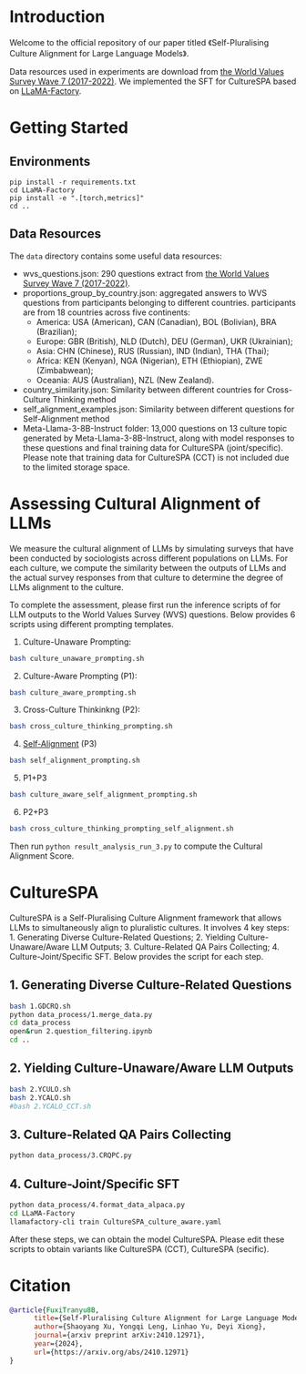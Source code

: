 # Introduction

Welcome to the official repository of our paper titled 《Self-Pluralising Culture Alignment for Large Language Models》. 

Data resources used in experiments are download from [the World Values Survey Wave 7 (2017-2022)](https://www.worldvaluessurvey.org/WVSDocumentationWV7.jsp). We implemented the SFT for CultureSPA based on [LLaMA-Factory](https://github.com/hiyouga/LLaMA-Factory).



# Getting Started

## Environments
```
pip install -r requirements.txt
cd LLaMA-Factory
pip install -e ".[torch,metrics]"
cd ..
```
## Data Resources

The `data` directory contains some useful data resources:
- wvs_questions.json: 290 questions extract from [the World Values Survey Wave 7 (2017-2022)](https://www.worldvaluessurvey.org/WVSDocumentationWV7.jsp).
- proportions_group_by_country.json: aggregated answers to WVS questions from participants belonging to different countries. participants are from 18 countries across five continents:
    - America: USA (American), CAN (Canadian), BOL (Bolivian), BRA (Brazilian);
    - Europe: GBR (British), NLD (Dutch), DEU (German), UKR (Ukrainian);
    - Asia: CHN (Chinese), RUS (Russian), IND (Indian), THA (Thai); 
    - Africa: KEN (Kenyan), NGA (Nigerian), ETH (Ethiopian), ZWE (Zimbabwean);
    - Oceania: AUS (Australian), NZL (New Zealand).
- country_similarity.json: Similarity between different countries for Cross-Culture Thinking method
- self_alignment_examples.json: Similarity between different questions for Self-Alignment method
- Meta-Llama-3-8B-Instruct folder: 13,000 questions on 13 culture topic generated by Meta-Llama-3-8B-Instruct, along with model responses to these questions and final training data for CultureSPA (joint/specific). Please note that training data for CultureSPA (CCT) is not included due to the limited storage space.

# Assessing Cultural Alignment of LLMs

We measure the cultural alignment of LLMs by simulating surveys that have been conducted by sociologists across different populations on LLMs. For each culture, we compute the similarity between the outputs of LLMs and the actual survey responses from that culture to determine the degree of LLMs alignment to the culture.

To complete the assessment, please first run the inference scripts of for LLM outputs to the World Values Survey (WVS) questions. Below provides 6 scripts using different prompting templates.

1. Culture-Unaware Prompting:
```bash
bash culture_unaware_prompting.sh
```
2. Culture-Aware Prompting (P1):
```bash
bash culture_aware_prompting.sh
```
3. Cross-Culture Thinkinkng (P2):
```bash
bash cross_culture_thinking_prompting.sh
```
4. [Self-Alignment](https://arxiv.org/abs/2408.16482) (P3)
```bash
bash self_alignment_prompting.sh
```
5. P1+P3
```bash
bash culture_aware_self_alignment_prompting.sh
```
6. P2+P3
```bash
bash cross_culture_thinking_prompting_self_alignment.sh
```

Then run `python result_analysis_run_3.py` to compute the Cultural Alignment Score.


# CultureSPA

CultureSPA is a Self-Pluralising Culture Alignment framework that allows LLMs to simultaneously align to pluralistic cultures. It involves 4 key steps: 1. Generating Diverse Culture-Related Questions; 2. Yielding Culture-Unaware/Aware LLM Outputs; 3. Culture-Related QA Pairs Collecting; 4. Culture-Joint/Specific SFT. Below provides the script for each step.

## 1. Generating Diverse Culture-Related Questions
```bash
bash 1.GDCRQ.sh
python data_process/1.merge_data.py
cd data_process
open&run 2.question_filtering.ipynb
cd ..
```

## 2. Yielding Culture-Unaware/Aware LLM Outputs
```bash
bash 2.YCULO.sh
bash 2.YCALO.sh
#bash 2.YCALO_CCT.sh
```
## 3. Culture-Related QA Pairs Collecting
```bash
python data_process/3.CRQPC.py
```

## 4. Culture-Joint/Specific SFT
```bash
python data_process/4.format_data_alpaca.py
cd LLaMA-Factory
llamafactory-cli train CultureSPA_culture_aware.yaml
```

After these steps, we can obtain the model CultureSPA. Please edit these scripts to obtain variants like CultureSPA (CCT), CultureSPA (secific).

# Citation
```bibtex
@article{FuxiTranyu8B,
      title={Self-Pluralising Culture Alignment for Large Language Models}, 
      author={Shaoyang Xu, Yongqi Leng, Linhao Yu, Deyi Xiong},
      journal={arxiv preprint arXiv:2410.12971},
      year={2024},
      url={https://arxiv.org/abs/2410.12971}
}
```
